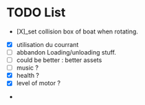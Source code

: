 # TODO List

- [X]_set collision box of boat when rotating.
- [X] utilisation du courrant
- [ ] abbandon Loading/unloading stuff.
- [ ] could be better : better assets
- [ ] music ?
- [X] health ?
- [X] level of motor ?
- 
